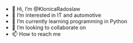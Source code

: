 - 👋 Hi, I’m @KlonicaRadoslaw
- 👀 I’m interested in IT and automotive
- 🌱 I’m currently learning programming in Python
- 💞️ I’m looking to collaborate on 
- 📫 How to reach me 

<!---
KlonicaRadoslaw/KlonicaRadoslaw is a ✨ special ✨ repository because its `README.md` (this file) appears on your GitHub profile.
You can click the Preview link to take a look at your changes.
--->
